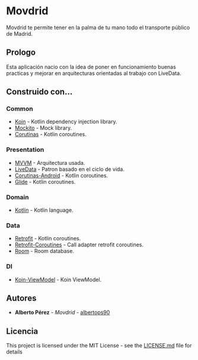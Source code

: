 # Movdrid

Movdrid te permite tener en la palma de tu mano todo el transporte público de Madrid.

## Prologo

Esta aplicación nacio con la idea de poner en funcionamiento buenas practicas y mejorar en arquitecturas orientadas al trabajo con LiveData.

## Construido con...

### Common
* [Koin](https://insert-koin.io) - Kotlin dependency injection library.
* [Mockito](https://developer.android.com/training/testing/unit-testing/local-unit-tests) - Mock library.
* [Corutinas](https://github.com/Kotlin/kotlinx.coroutines/tree/master/ui/kotlinx-coroutines-android) - Kotlin coroutines.

### Presentation
* [MVVM](https://developer.android.com/topic/libraries/architecture/viewmodel) - Arquitectura usada.
* [LiveData](https://developer.android.com/topic/libraries/architecture/livedata) - Patron basado en el ciclo de vida.
* [Corutinas-Android](https://github.com/Kotlin/kotlinx.coroutines) - Kotlin coroutines.
* [Glide](https://github.com/Kotlin/kotlinx.coroutines) - Kotlin coroutines.

### Domain
* [Kotlin](https://github.com/JetBrains/kotlin) - Kotlin language.

### Data
* [Retrofit](https://github.com/Kotlin/kotlinx.coroutines/tree/master/ui/kotlinx-coroutines-android) - Kotlin coroutines.
* [Retrofit-Coroutines](https://github.com/JakeWharton/retrofit2-kotlin-coroutines-adapter) - Call adapter retrofit coroutines.
* [Room](https://developer.android.com/topic/libraries/architecture/room) - Room database.

### DI
* [Koin-ViewModel](https://insert-koin.io/docs/1.0/getting-started/android-viewmodel/) - Koin ViewModel.

## Autores

* **Alberto Pérez** - *Movdrid* - [albertops90](https://github.com/Albertoperezs90)

## Licencia

This project is licensed under the MIT License - see the [LICENSE.md](LICENSE.md) file for details
